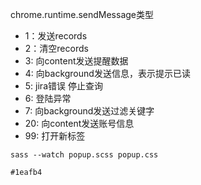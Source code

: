 chrome.runtime.sendMessage类型
 - 1：发送records
 - 2：清空records
 - 3: 向content发送提醒数据
 - 4: 向background发送信息，表示提示已读
 - 5: jira错误 停止查询
 - 6: 登陆异常
 - 7: 向background发送过滤关键字
 - 20: 向content发送账号信息
 - 99: 打开新标签


 `sass --watch popup.scss popup.css`

`#1eafb4`